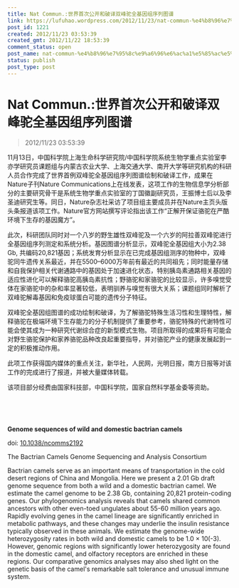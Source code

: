 ```yaml
---
title: Nat Commun.:世界首次公开和破译双峰驼全基因组序列图谱
link: https://lufuhao.wordpress.com/2012/11/23/nat-commun-%e4%b8%96%e7%95%8c%e9%a6%96%e6%ac%a1%e5%85%ac%e5%bc%80%e5%92%8c%e7%a0%b4%e8%af%91%e5%8f%8c%e5%b3%b0%e9%a9%bc%e5%85%a8%e5%9f%ba%e5%9b%a0%e7%bb%84%e5%ba%8f%e5%88%97%e5%9b%be%e8%b0%b1/
post_id: 1221
created: 2012/11/23 03:53:39
created_gmt: 2012/11/22 18:53:39
comment_status: open
post_name: nat-commun-%e4%b8%96%e7%95%8c%e9%a6%96%e6%ac%a1%e5%85%ac%e5%bc%80%e5%92%8c%e7%a0%b4%e8%af%91%e5%8f%8c%e5%b3%b0%e9%a9%bc%e5%85%a8%e5%9f%ba%e5%9b%a0%e7%bb%84%e5%ba%8f%e5%88%97%e5%9b%be%e8%b0%b1
status: publish
post_type: post
---
```


# Nat Commun.:世界首次公开和破译双峰驼全基因组序列图谱

> 2012/11/23 03:53:39

11月13日，中国科学院上海生命科学研究院/中国科学院系统生物学重点实验室李亦学研究员课题组与内蒙古农业大学、上海交通大学、南开大学等研究机构的科研人员合作完成了世界首例双峰驼全基因组序列图谱绘制和破译工作，成果在Nature子刊Nature Communications上在线发表，这项工作的生物信息学分析部分的主要研究骨干是系统生物学重点实验室的丁国徽副研究员，王振博士后以及李圣迪研究生等。同日，Nature杂志社采访了项目组主要成员并在Nature主页头版头条报道该项工作。Nature官方网站撰写评论指出该工作“正解开保证骆驼在严酷环境下生存的基因魔方”。 

此次，科研团队同时对一个八岁的野生雄性双峰驼及一个六岁的阿拉善双峰驼进行全基因组序列测定和系统分析。基因图谱分析显示，双峰驼全基因组大小为2.38 Gb, 共编码20,821基因；系统发育分析显示在已完成基因组测序的物种中，双峰驼同牛遗传关系最近，并在5500–6000万年前有最近的共同祖先；同时能量存储和自我保护相关代谢通路中的基因处于加速进化状态，特别胰岛素通路相关基因的适应性进化可以解释骆驼高胰岛素抗性；野骆驼和家骆驼的比较显示，许多嗅觉受体在家骆驼中的杂和率显著较低，表明驯养与嗅觉有很大关系；课题组同时解析了双峰驼解毒基因和免疫球蛋白可能的遗传分子特征。 

双峰驼全基因组图谱的成功绘制和破译，为了解骆驼特殊生活习性和生理特性，解释骆驼在极端环境下生存能力的分子机制提供了重要参考，骆驼特殊的代谢特性可能会使其成为一种研究代谢综合症的新型模式生物。项目所取得的成果将有可能会对野生骆驼保护和家养骆驼品种改良起重要指导，并对骆驼产业的健康发展起到一定的积极推动作用。 

此项工作获得国内媒体的重点关注，新华社，人民网，光明日报，南方日报等对该工作的完成进行了报道，并被大量媒体转载。 

该项目部分经费由国家科技部，中国科学院，国家自然科学基金委等资助。 

 

 

**Genome sequences of wild and domestic bactrian camels**

doi: [10.1038/ncomms2192](http://www.nature.com/news/bactrian-camel-genome-holds-survival-secrets-1.11807)

The Bactrian Camels Genome Sequencing and Analysis Consortium 

Bactrian camels serve as an important means of transportation in the cold desert regions of China and Mongolia. Here we present a 2.01 Gb draft genome sequence from both a wild and a domestic bactrian camel. We estimate the camel genome to be 2.38 Gb, containing 20,821 protein-coding genes. Our phylogenomics analysis reveals that camels shared common ancestors with other even-toed ungulates about 55-60 million years ago. Rapidly evolving genes in the camel lineage are significantly enriched in metabolic pathways, and these changes may underlie the insulin resistance typically observed in these animals. We estimate the genome-wide heterozygosity rates in both wild and domestic camels to be 1.0 × 10(-3). However, genomic regions with significantly lower heterozygosity are found in the domestic camel, and olfactory receptors are enriched in these regions. Our comparative genomics analyses may also shed light on the genetic basis of the camel's remarkable salt tolerance and unusual immune system. 

